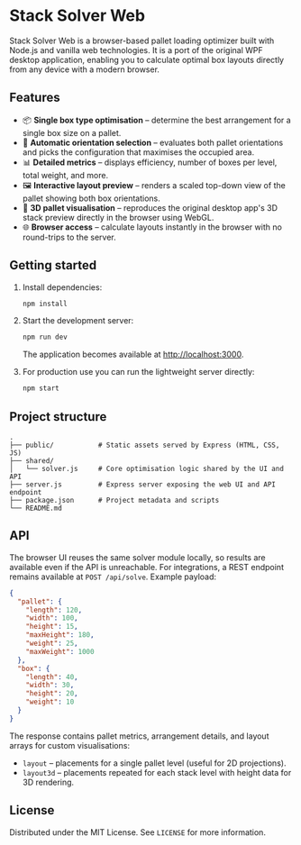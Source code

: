 # Stack Solver Web

Stack Solver Web is a browser-based pallet loading optimizer built with Node.js and vanilla web technologies. It is a port of the original WPF desktop application, enabling you to calculate optimal box layouts directly from any device with a modern browser.

## Features

- 📦 **Single box type optimisation** – determine the best arrangement for a single box size on a pallet.
- 📐 **Automatic orientation selection** – evaluates both pallet orientations and picks the configuration that maximises the occupied area.
- 📊 **Detailed metrics** – displays efficiency, number of boxes per level, total weight, and more.
- 🖼️ **Interactive layout preview** – renders a scaled top-down view of the pallet showing both box orientations.
- 🧱 **3D pallet visualisation** – reproduces the original desktop app's 3D stack preview directly in the browser using WebGL.
- 🌐 **Browser access** – calculate layouts instantly in the browser with no round-trips to the server.

## Getting started

1. Install dependencies:

   ```bash
   npm install
   ```

2. Start the development server:

   ```bash
   npm run dev
   ```

   The application becomes available at [http://localhost:3000](http://localhost:3000).

3. For production use you can run the lightweight server directly:

   ```bash
   npm start
   ```

## Project structure

```
.
├── public/           # Static assets served by Express (HTML, CSS, JS)
├── shared/
│   └── solver.js     # Core optimisation logic shared by the UI and API
├── server.js         # Express server exposing the web UI and API endpoint
├── package.json      # Project metadata and scripts
└── README.md
```

## API

The browser UI reuses the same solver module locally, so results are available even if the API is unreachable. For integrations, a REST endpoint remains available at `POST /api/solve`. Example payload:

```json
{
  "pallet": {
    "length": 120,
    "width": 100,
    "height": 15,
    "maxHeight": 180,
    "weight": 25,
    "maxWeight": 1000
  },
  "box": {
    "length": 40,
    "width": 30,
    "height": 20,
    "weight": 10
  }
}
```

The response contains pallet metrics, arrangement details, and layout arrays for custom visualisations:

- `layout` – placements for a single pallet level (useful for 2D projections).
- `layout3d` – placements repeated for each stack level with height data for 3D rendering.

## License

Distributed under the MIT License. See `LICENSE` for more information.
